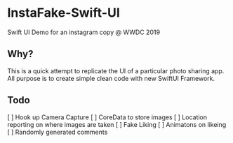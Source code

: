 # InstaFake-Swift-UI
Swift UI Demo for an instagram copy @ WWDC 2019

## Why?
This is a quick attempt to replicate the UI of a particular photo sharing app. All purpose is to create simple clean code with 
new SwiftUI Framework.

## Todo
[ ] Hook up Camera Capture
[ ] CoreData to store images 
[ ] Location reporting on where images are taken
[ ] Fake Liking 
[ ] Animatons on likeing
[ ] Randomly generated comments

